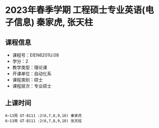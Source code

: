 # 2023年春季学期 工程硕士专业英语(电子信息) 秦家虎, 张天柱






## 课程信息

- 课程号：EIEN6201U.08
- 学分：2
- 教学类型：理论课
- 开课单位：自动化系
- 课程类别：硕士
- 课程层次：专业硕士

## 上课时间

```
6~13周 GT-B111 :2(6,7,8,9,10) 秦家虎
6~13周 GT-B111 :2(6,7,8,9,10) 张天柱
```

